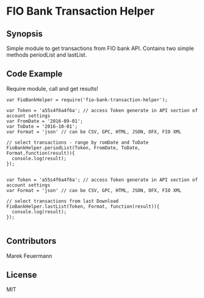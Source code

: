 # FIO Bank Transaction Helper

## Synopsis

Simple module to get transactions from FIO bank API.
Contains two simple methods periodList and lastList.

## Code Example

Require module, call and get results!

```
var FioBankHelper = require('fio-bank-transaction-helper');

var Token = 'a55s4f6a4f6a'; // access Token generate in API section of account settings
var FromDate = '2016-09-01';
var ToDate = '2016-10-01';
var Format = 'json' // can be CSV, GPC, HTML, JSON, OFX, FIO XML

// select transactions - range by romDate and ToDate
FioBankHelper.periodList(Token, FromDate, ToDate, Format,function(result)){
  console.log(result);
});


var Token = 'a55s4f6a4f6a'; // access Token generate in API section of account settings
var Format = 'json' // can be CSV, GPC, HTML, JSON, OFX, FIO XML

// select transactions from last Download
FioBankHelper.lastList(Token, Format, function(result)){
  console.log(result);
});


```

## Contributors

Marek Feuermann

## License

MIT
